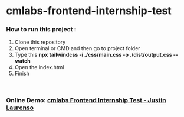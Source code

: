 # cmlabs-frontend-internship-test

<h3>How to run this project : </h3>
<ol>
    <li>Clone this repository</li>
    <li>Open terminal or CMD and then go to project folder</li>
    <li>Type this <b>npx tailwindcss -i ./css/main.css -o ./dist/output.css --watch</b></li>
    <li>Open the index.html</li>
    <li>Finish</li>
</ol>

<br>

<h3>Online Demo: <a href="https://justin-cmlabs-frontend-internship-test.vercel.app/">cmlabs Frontend Internship Test - Justin Laurenso</a></h3>